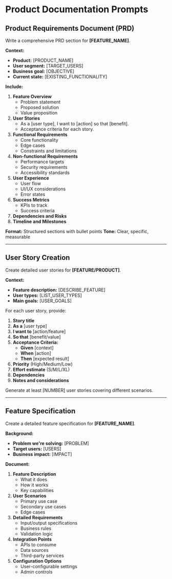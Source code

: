 # Product Documentation Prompts

## Product Requirements Document (PRD)

Write a comprehensive PRD section for **[FEATURE_NAME]**.

**Context:**
-   **Product:** [PRODUCT_NAME]
-   **User segment:** [TARGET_USERS]
-   **Business goal:** [OBJECTIVE]
-   **Current state:** [EXISTING_FUNCTIONALITY]

**Include:**

1.  **Feature Overview**
    -   Problem statement
    -   Proposed solution
    -   Value proposition
2.  **User Stories**
    -   As a [user type], I want to [action] so that [benefit].
    -   Acceptance criteria for each story.
3.  **Functional Requirements**
    -   Core functionality
    -   Edge cases
    -   Constraints and limitations
4.  **Non-functional Requirements**
    -   Performance targets
    -   Security requirements
    -   Accessibility standards
5.  **User Experience**
    -   User flow
    -   UI/UX considerations
    -   Error states
6.  **Success Metrics**
    -   KPIs to track
    -   Success criteria
7.  **Dependencies and Risks**
8.  **Timeline and Milestones**

**Format:** Structured sections with bullet points
**Tone:** Clear, specific, measurable

---

## User Story Creation

Create detailed user stories for **[FEATURE/PRODUCT]**.

**Context:**
-   **Feature description:** [DESCRIBE_FEATURE]
-   **User types:** [LIST_USER_TYPES]
-   **Main goals:** [USER_GOALS]

For each user story, provide:

1.  **Story title**
2.  **As a** [user type]
3.  **I want to** [action/feature]
4.  **So that** [benefit/value]
5.  **Acceptance Criteria:**
    -   **Given** [context]
    -   **When** [action]
    -   **Then** [expected result]
6.  **Priority** (High/Medium/Low)
7.  **Effort estimate** (S/M/L/XL)
8.  **Dependencies**
9.  **Notes and considerations**

Generate at least [NUMBER] user stories covering different scenarios.

---

## Feature Specification

Create a detailed feature specification for **[FEATURE_NAME]**.

**Background:**
-   **Problem we're solving:** [PROBLEM]
-   **Target users:** [USERS]
-   **Business impact:** [IMPACT]

**Document:**

1.  **Feature Description**
    -   What it does
    -   How it works
    -   Key capabilities
2.  **User Scenarios**
    -   Primary use case
    -   Secondary use cases
    -   Edge cases
3.  **Detailed Requirements**
    -   Input/output specifications
    -   Business rules
    -   Validation logic
4.  **Integration Points**
    -   APIs to consume
    -   Data sources
    -   Third-party services
5.  **Configuration Options**
    -   User-configurable settings
    -   Admin controls

